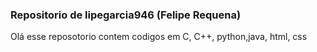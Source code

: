 ### Repositorio de lipegarcia946 (Felipe Requena)

Olá esse reposotorio contem codigos em C, C++, python,java, html, css
